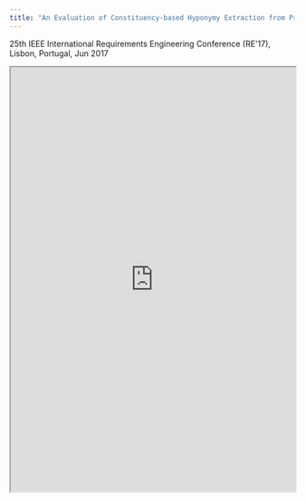 ```yaml
---
title: "An Evaluation of Constituency-based Hyponymy Extraction from Privacy Policies"
---
```


25th IEEE International Requirements Engineering Conference (RE'17), Lisbon, Portugal, Jun 2017

<iframe height="750" width="100%" src="https://ewelton.github.io/ktest/wiki.html#An%20Evaluation%20of%20Constituency-based%20Hyponymy%20Extraction%20from%20Privacy%20Policies"></iframe>
